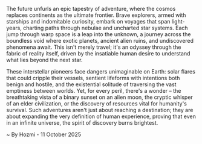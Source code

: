 
The future unfurls an epic tapestry of adventure, where the cosmos replaces continents as the ultimate frontier. Brave explorers, armed with starships and indomitable curiosity, embark on voyages that span light-years, charting paths through nebulae and uncharted star systems. Each jump through warp space is a leap into the unknown, a journey across the boundless void where exotic planets, ancient alien ruins, and undiscovered phenomena await. This isn't merely travel; it's an odyssey through the fabric of reality itself, driven by the insatiable human desire to understand what lies beyond the next star.

These interstellar pioneers face dangers unimaginable on Earth: solar flares that could cripple their vessels, sentient lifeforms with intentions both benign and hostile, and the existential solitude of traversing the vast emptiness between worlds. Yet, for every peril, there's a wonder – the breathtaking vista of a binary sunset on an alien moon, the cryptic whisper of an elder civilization, or the discovery of resources vital for humanity's survival. Such adventures aren't just about reaching a destination; they are about expanding the very definition of human experience, proving that even in an infinite universe, the spirit of discovery burns brightest.

~ By Hozmi - 11 October 2025
